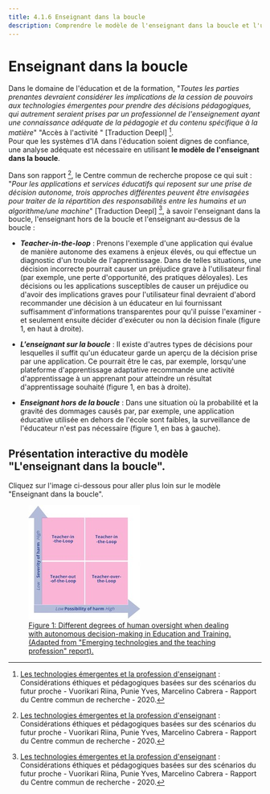 ```yaml
---
title: 4.1.6 Enseignant dans la boucle
description: Comprendre le modèle de l'enseignant dans la boucle et l'utiliser comme un outil pour promouvoir "les utilisateurs aux commandes" pour les systèmes d'IA dans l'éducation.
---
```

# Enseignant dans la boucle

Dans le domaine de l'éducation et de la formation, "*Toutes les parties prenantes devraient considérer les implications de la cession de pouvoirs aux technologies émergentes pour prendre des décisions pédagogiques, qui autrement seraient prises par un professionnel de l'enseignement ayant une connaissance adéquate de la pédagogie et du contenu spécifique à la matière*" "Accès à l'activité " [Traduction Deepl] [^1].  
Pour que les systèmes d'IA dans l'éducation soient dignes de confiance, une analyse adéquate est nécessaire en utilisant **le modèle de l'enseignant dans la boucle**.

Dans son rapport [^1], le Centre commun de recherche propose ce qui suit : "*Pour les applications et services éducatifs qui reposent sur une prise de décision autonome, trois approches différentes peuvent être envisagées pour traiter de la répartition des responsabilités entre les humains et un algorithme/une machine*" [Traduction Deepl] [^1], à savoir l'enseignant dans la boucle, l'enseignant hors de la boucle et l'enseignant au-dessus de la boucle :

- ***Teacher-in-the-loop*** : Prenons l'exemple d'une application qui évalue de manière autonome des examens à enjeux élevés, ou qui effectue un diagnostic d'un trouble de l'apprentissage. Dans de telles situations, une décision incorrecte pourrait causer un préjudice grave à l'utilisateur final (par exemple, une perte d'opportunité, des pratiques déloyales). Les décisions ou les applications susceptibles de causer un préjudice ou d'avoir des implications graves pour l'utilisateur final devraient d'abord recommander une décision à un éducateur en lui fournissant suffisamment d'informations transparentes pour qu'il puisse l'examiner - et seulement ensuite décider d'exécuter ou non la décision finale (figure 1, en haut à droite).

- ***L'enseignant sur la boucle*** : Il existe d'autres types de décisions pour lesquelles il suffit qu'un éducateur garde un aperçu de la décision prise par une application. Ce pourrait être le cas, par exemple, lorsqu'une plateforme d'apprentissage adaptative recommande une activité d'apprentissage à un apprenant pour atteindre un résultat d'apprentissage souhaité (figure 1, en bas à droite).

- ***Enseignant hors de la boucle*** : Dans une situation où la probabilité et la gravité des dommages causés par, par exemple, une application éducative utilisée en dehors de l'école sont faibles, la surveillance de l'éducateur n'est pas nécessaire (figure 1, en bas à gauche).

## Présentation interactive du modèle "L'enseignant dans la boucle".
Cliquez sur l'image ci-dessous pour aller plus loin sur le modèle "Enseignant dans la boucle".

<a href="https://view.genial.ly/6336f61021d012001891e5f2" target="_blank">
<figure>
  <img src="Images/Teacher-in-the-Loop.jpeg" alt="Teacher in the Loop Model representation" />
  <figcaption>Figure 1: Different degrees of human oversight when dealing with autonomous decision-making in Education and Training. (Adapted from "Emerging technologies and the teaching profession" report).</figcaption>
</figure></a>  

[^1]: [Les technologies émergentes et la profession d'enseignant](https://publications.jrc.ec.europa.eu/repository/handle/JRC120183) : Considérations éthiques et pédagogiques basées sur des scénarios du futur proche - Vuorikari Riina, Punie Yves, Marcelino Cabrera - Rapport du Centre commun de recherche - 2020.
